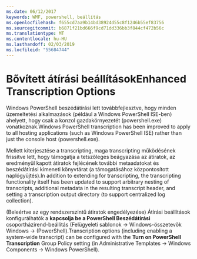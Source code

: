 ```yaml
---
ms.date: 06/12/2017
keywords: WMF, powershell, beállítás
ms.openlocfilehash: f655cd7aa9b14bd38924d55c8f1246b55ef83756
ms.sourcegitcommit: b6871f21bd666f9cd71dd336bb3f844cf472b56c
ms.translationtype: MT
ms.contentlocale: hu-HU
ms.lasthandoff: 02/03/2019
ms.locfileid: "55684744"
---
```

# <a name="enhanced-transcription-options"></a><span data-ttu-id="14a7e-102">Bővített átírási beállítások</span><span class="sxs-lookup"><span data-stu-id="14a7e-102">Enhanced Transcription Options</span></span>

<span data-ttu-id="14a7e-103">Windows PowerShell beszédátírási lett továbbfejlesztve, hogy minden üzemeltetési alkalmazások (például a Windows PowerShell ISE-ben) ahelyett, hogy csak a konzol gazdakörnyezetét (powershell.exe) vonatkoznak.</span><span class="sxs-lookup"><span data-stu-id="14a7e-103">Windows PowerShell transcription has been improved to apply to all hosting applications (such as Windows PowerShell ISE) rather than just the console host (powershell.exe).</span></span>

<span data-ttu-id="14a7e-104">Mellett kiterjesztése a transcripting, maga transcripting működésének frissítve lett, hogy támogatja a tetszőleges beágyazása az átiratok, az eredményül kapott átiratok fejlécének további metaadatokat és beszédátírási kimeneti könyvtárat (a támogatásához központosított naplógyűjtés).</span><span class="sxs-lookup"><span data-stu-id="14a7e-104">In addition to extending for transcripting, the transcripting functionality itself has been updated to support arbitrary nesting of transcripts, additional metadata in the resulting transcript header, and setting a transcription output directory (to support centralized log collection).</span></span>

<span data-ttu-id="14a7e-105">(Beleértve az egy rendszerszintű átiratok engedélyezése) Átírási beállítások konfigurálhatók a **kapcsolja be a PowerShell Beszédátírási** csoportházirend-beállítás (Felügyeleti sablonok -> Windows-összetevők Windows -> (PowerShell).</span><span class="sxs-lookup"><span data-stu-id="14a7e-105">Transcription options (including enabling a system-wide transcript) can be configured with the **Turn on PowerShell Transcription** Group Policy setting (in Administrative Templates -> Windows Components -> Windows PowerShell).</span></span>
